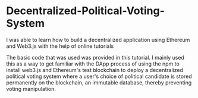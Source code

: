 # Decentralized-Political-Voting-System
I was able to learn how to build a decentralized application using Ethereum and Web3.js with the help of online tutorials

The basic code that was used was provided in this tutorial. I mainly used this as a way to get familiar with the DApp process of using the npm to install web3.js and Ethereum's test blockchain to deploy a decentralized political voting system where a user's choice of political candidate is stored permanently on the blockchain, an immutable database, thereby preventing voting manipulation.
